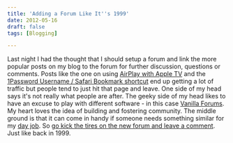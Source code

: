 ```yaml
---
title: 'Adding a Forum Like It''s 1999'
date: 2012-05-16
draft: false
tags: [Blogging]

---
```


Last night I had the thought that I should setup a forum and link the more popular posts on my blog to the forum for further discussion, questions or comments. Posts like the one on using [AirPlay with Apple TV](https://chrisenns.com/2011/11/airplay-with-apple-tv-and-airport-express/) and the [1Password Username / Safari Bookmark shortcut](https://chrisenns.com/2012/03/1password-username-password-in-safari-bookmarks/) end up getting a lot of traffic but people tend to just hit that page and leave. One side of my head says it's not really what people are after. The geeky side of my head likes to have an excuse to play with different software - in this case [Vanilla Forums](http://vanillaforums.org/). My heart loves the idea of building and fostering community. The middle ground is that it can come in handy if someone needs something similar for my [day job](http://lemonproductions.ca). So [go kick the tires on the new forum and leave a comment](https://chrisenns.com/forum/index.php?p=/discussion/3/kick-the-tires-on-the-new-forum#Item_1). Just like back in 1999.
